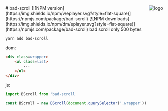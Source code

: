 <img src="https://ws1.sinaimg.cn/large/0065Zy9egy1fxv1iiptwfj308c023glx.jpg" alt="logo" align="right" />
# bad-scroll  [![NPM version](https://img.shields.io/npm/v/eplayer.svg?style=flat-square)](https://npmjs.com/package/bad-scroll)  [![NPM downloads](https://img.shields.io/npm/dm/eplayer.svg?style=flat-square)](https://npmjs.com/package/bad-scroll)
bad scroll only 500 bytes

```shell
yarn add bad-scroll
```
dom:
```html
<div class=wrapper>
    <ul class=list>
        ···
    </ul>
</div>
```

js:
```javascript
import BScroll from 'bad-scroll'

const BScroll = new BScroll(document.querySelector('.wrapper'))
```


